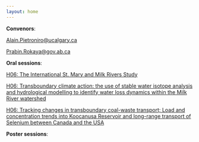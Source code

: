 ```yaml
---
layout: home
---
```



**Convenors**:

<a href="mailto:Alain.Pietroniro@ucalgary.ca">Alain.Pietroniro@ucalgary.ca</a>

<a href="mailto:Prabin.Rokaya@gov.ab.ca">Prabin.Rokaya@gov.ab.ca</a>

**Oral sessions**:

[H06: The International St. Mary and Milk Rivers Study](H06_Pietr_TheInter)

[H06: Transboundary climate action: the use of stable water isotope analysis and hydrological modelling to identify water loss dynamics within the Milk River watershed](H06_Lyse0_Transbou)

[H06: Tracking changes in transboundary coal-waste transport; Load and concentration trends into Koocanusa Reservoir and long-range transport of Selenium between Canada and the USA](H06_Storb_Tracking)

**Poster sessions**:

